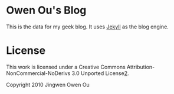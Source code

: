 # Owen Ou's Blog

This is the data for my geek blog. It uses [Jekyll][1] as the blog engine. 

# License

This work is licensed under a Creative Commons Attribution-NonCommercial-NoDerivs 3.0 Unported License[2].

[1]: http://github.com/mojombo/jekyll/
[2]: http://creativecommons.org/licenses/by-nc-nd/3.0/


Copyright 2010 Jingwen Owen Ou